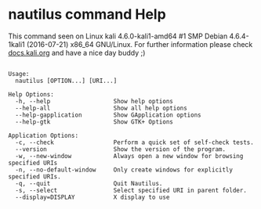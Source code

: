 # nautilus command Help
 
 This command seen on Linux kali 4.6.0-kali1-amd64 #1 SMP Debian 4.6.4-1kali1 (2016-07-21) x86_64 GNU/Linux. For further information please check [docs.kali.org](docs.kali.org) and have a nice day buddy ;) 

~~~

Usage:
  nautilus [OPTION...] [URI...]

Help Options:
  -h, --help                  Show help options
  --help-all                  Show all help options
  --help-gapplication         Show GApplication options
  --help-gtk                  Show GTK+ Options

Application Options:
  -c, --check                 Perform a quick set of self-check tests.
  --version                   Show the version of the program.
  -w, --new-window            Always open a new window for browsing specified URIs
  -n, --no-default-window     Only create windows for explicitly specified URIs.
  -q, --quit                  Quit Nautilus.
  -s, --select                Select specified URI in parent folder.
  --display=DISPLAY           X display to use


~~~
